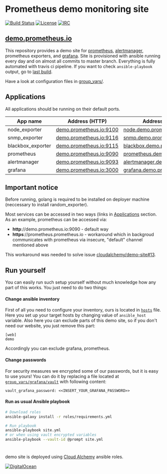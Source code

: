 # Prometheus demo monitoring site

[![Build Status](https://circleci.com/gh/prometheus/demo-site.svg?style=svg)](https://circleci.com/gh/prometheus/demo-site)
[![License](https://img.shields.io/badge/license-MIT%20License-brightgreen.svg)](https://opensource.org/licenses/MIT)
[![IRC](https://img.shields.io/badge/chat-on%20freenode-blue.svg)](http://webchat.freenode.net/?channels=prometheus)

## [demo.prometheus.io](https://demo.prometheus.io)

This repository provides a demo site for [prometheus](https://github.com/prometheus/prometheus), [alertmanager](https://github.com/prometheus/alertmanager), prometheus exporters, and [grafana](https://github.com/grafana/grafana).
Site is provisioned with ansible running every day and on almost all commits to master branch. Everything is fully automated with travis ci pipeline. If you want to check `ansible-playbook` output, go to [last build](https://travis-ci.org/prometheus/demo-site).

Have a look at configuration files in [group_vars/](group_vars).

## Applications

All applications should be running on their default ports.

| App name          | Address (HTTP)                                       | Address (HTTPS)                                           |
|-------------------|------------------------------------------------------|-----------------------------------------------------------|
| node_exporter     | [demo.prometheus.io:9100][node_exporter_http]     | [node.demo.prometheus.io][node_exporter_https]         |
| snmp_exporter     | [demo.prometheus.io:9116][snmp_exporter_http]     | [snmp.demo.prometheus.io][snmp_exporter_https]         |
| blackbox_exporter | [demo.prometheus.io:9115][blackbox_exporter_http] | [blackbox.demo.prometheus.io][blackbox_exporter_https] |
| prometheus        | [demo.prometheus.io:9090][prometheus_http]        | [prometheus.demo.prometheus.io][prometheus_https]      |
| alertmanager      | [demo.prometheus.io:9093][alertmanager_http]      | [alertmanager.demo.prometheus.io][alertmanager_https]  |
| grafana           | [demo.prometheus.io:3000][grafana_http]           | [grafana.demo.prometheus.io][grafana_https]            |

## Important notice

Before running, golang is required to be installed on deployer machine (neccessary to install random_exporter).

Most services can be accessed in two ways (links in [Applications](#Applications) section. As an example, prometheus can be accessed via:
  - **http**://demo.prometheus.io:9090 - default way
  - **https**://prometheus.prometheus.io - workaround which in backgroud communicates with prometheus via insecure, "default" channel mentioned above

This workaround was needed to solve issue [cloudalchemy/demo-site#13](https://github.com/cloudalchemy/demo-site/issues/13).

## Run yourself

You can easily run such setup yourself without much knowledge how any part of this works. You just need to do two things:

#### Change ansible inventory

First of all you need to configure your inventory, ours is located in [`hosts`](hosts) file. Here you set up your target hosts by changing value of `ansible_host` variable. Also here you can exclude parts of this demo site, so if you don't need our website, you just remove this part:

```
[web]
demo
```

Accordingly you can exclude grafana, prometheus.

#### Change passwords

For security measures we encrypted some of our passwords, but it is easy to use yours! You can do it by replacing a file located at [`group_vars/grafana/vault`](group_vars/grafana/vault) with following content:

```
vault_grafana_password: <<INSERT_YOUR_GRAFANA_PASSWORD>>
```

#### Run as usual Ansible playbook

```bash
# Download roles
ansible-galaxy install -r roles/requirements.yml

# Run playbook
ansible-playbook site.yml
# or when using vault encrypted variables
ansible-playbook --vault-id @prompt site.yml
```

# 

demo site is deployed using [Cloud Alchemy](https://github.com/cloudalchemy) ansible roles.

[![DigitalOcean](https://snapshooter.io/powered_by_digital_ocean.png)](https://digitalocean.com)



[node_exporter_http]: http://demo.prometheus.io:9100
[node_exporter_https]: https://node.demo.prometheus.io

[snmp_exporter_http]: http://demo.prometheus.io:9116
[snmp_exporter_https]: https://snmp.demo.prometheus.io

[blackbox_exporter_http]: http://demo.prometheus.io:9115
[blackbox_exporter_https]: https://blackbox.demo.prometheus.io

[prometheus_http]: http://demo.prometheus.io:9090
[prometheus_https]: https://prometheus.demo.prometheus.io

[alertmanager_http]: http://demo.prometheus.io:9093
[alertmanager_https]: https://alertmanager.demo.prometheus.io

[grafana_http]: http://demo.prometheus.io:3000
[grafana_https]: https://grafana.demo.prometheus.io
